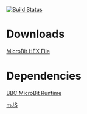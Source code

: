 [![Build Status](https://travis-ci.org/TheBrokenRail/MicroBit.JS.svg?branch=master)](https://travis-ci.org/TheBrokenRail/MicroBit.JS)

# Downloads

[MicroBit HEX File](./microbit-js.hex)

# Dependencies

[BBC MicroBit Runtime](https://github.com/lancaster-university/microbit)

[mJS](https://github.com/cesanta/mjs)
